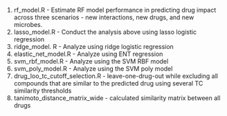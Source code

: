 1. rf_model.R - Estimate RF model performance in predicting drug impact across three scenarios - new interactions, new drugs, and new microbes.
2. lasso_model.R - Conduct the analysis above using lasso logistic regression
3. ridge_model. R - Analyze using ridge logistic regression
4. elastic_net_model.R - Analyze using ENT regression
5. svm_rbf_model.R - Analyze using the SVM RBF model
6. svm_poly_model.R - Analyze using the SVM poly model
7. drug_loo_tc_cutoff_selection.R - leave-one-drug-out while excluding all compounds that are similar to the predicted drug using several TC similarity thresholds
8. tanimoto_distance_matrix_wide - calculated similarity matrix between all drugs
